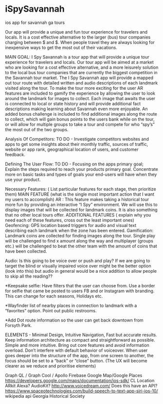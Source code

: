 # iSpySavannah
ios app for savannah ga tours

Our app will provide a unique and fun tour experience for travelers and locals. It is a cost effective alternative to the larger (bus) tour companies charging between $ and $. When people travel they are always looking for inexpensive ways to get the most out of their vacations. 

MAIN GOAL: 
I Spy Savannah is a tour app that will provide a unique tour experience for travelers and locals. Our tour app will be aimed at a market who are looking for a cost effective alternative, and a more leisurely solution to the local bus tour companies that are currently the biggest competition in the Savannah tour market. The I Spy Savannah app will provide a mapped out tour route with detailed written and audio descriptions of each landmark visited along the tour. To make the tour more exciting for the user AR features are included to gamify the experience by allowing the user to look around the landmark for images to collect. Each image that awaits the user is connected to local or state history and will provide additional fact descriptions making learning about Savannah even more enjoyable. An added bonus challenge is included to find additional images along the route to collect, which will gain bonus points to the users bank while on the tour, or will allow for multiple groups to take a tour and compete for who “spy’s” the most out of the two groups. 

Analysis Of Competitors:
TO DO - Investigate competitors websites and apps to get some insights about their monthly traffic, sources of traffic, website or app rank, geographical location of users, and customer feedback. 

Defining The User Flow:
TO DO - Focusing on the apps primary goal; Explain the steps required to reach your products primary goal. Concentrate more on basic tasks and types of goals your end-users will have when they use your product. 

Necessary Features: ( List particular features for each stage, then prioritize them)
MAIN FEATURE (what is the single most important action that I want my users to accomplish)
 AR : This feature makes taking a historical tour more fun by providing an interactive “I Spy” environment. We will use this to display images that will be collected for landmark coins. It is also something that no other local tours offer. 
ADDITIONAL FEATURES  ( explain why you need each of these features, cross out the least important ones) 
 Geofencing: GPS location based triggers for audio and visual text describing each landmark when the zone has been entered. 
Gamification: Landmark coins are collected for finding images along the tour. Single play will be challenged to find x amount along the way and multiplayer (groups etc.) will be challenged to beat the other team with the amount of coins that have been collected.

Audio: Is this going to be voice over or push and play? If we are going to target the blind or visually impaired voice over might be the better option (look into this) but audio in general would be a nice addition to allow people to skip all the reading??


*Keepsake selfie: Have filters that the user can choose from. Use a border for selfie that came be posted to users FB and or Instagram with branding. This can change for each seasons, Holidays etc. 

*Wayfinder list of nearby places in connection to landmark with a “favorites” option. Point out public restrooms. 

*Add Dot route information so the user can get back downtown from Forsyth Park. 


ELEMENTS - Minimal Design, Intuitive Navigation, Fast but accurate results. 
Keep information architecture as compact and straightforward as possible. 
Simple and more intuitive. Bring out core features and avoid information overload. 
Don’t interfere with default behavior of voiceover. When user goes deeper into the structure of the app, from one screen to another, the focus should be set to a “back” or “close” button. 
(The UX will become clearer as we reduce and prioritise elements)


Graph QL / Graph Cool / Apollo 
Firebase
Google Map/Google Places  https://developers.google.com/maps/documentation/ios-sdk/
CL Location
ARkit
Alexa? 
AudioKit?
http://www.voicedream.com/ Does this have an API? 
https://www.spaceotechnologies.com/build-speech-to-text-app-siri-ios-10/
wikipedia api
Georgia Historical Society

